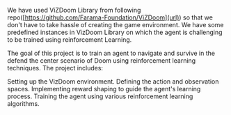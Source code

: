 We have used ViZDoom Library from following repo([https://github.com/Farama-Foundation/ViZDoom](url)) so that we don't have to take hassle of creating the game environment.
We have some predefined instances in VizDoom Library on which the agent is challenging to be trained using reinforcement Learning.

The goal of this project is to train an agent to navigate and survive in the defend the center scenario of Doom using reinforcement learning techniques. The project includes:

Setting up the VizDoom environment.
Defining the action and observation spaces.
Implementing reward shaping to guide the agent's learning process.
Training the agent using various reinforcement learning algorithms.

